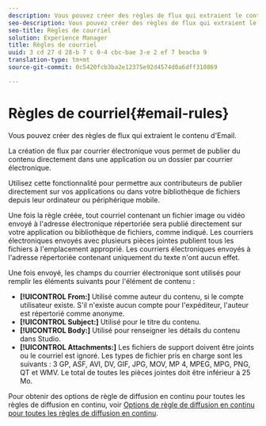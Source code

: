 ```yaml
---
description: Vous pouvez créer des règles de flux qui extraient le contenu d'Email.
seo-description: Vous pouvez créer des règles de flux qui extraient le contenu d'Email.
seo-title: Règles de courriel
solution: Experience Manager
title: Règles de courriel
uuid: 3 cd 27 d 28-b 7 c 0-4 cbc-bae 3-e 2 ef 7 beacba 9
translation-type: tm+mt
source-git-commit: 0c5420fcb3ba2e12375e92d4574d0a6dff310869

---
```



# Règles de courriel{#email-rules}

Vous pouvez créer des règles de flux qui extraient le contenu d&#39;Email.

La création de flux par courrier électronique vous permet de publier du contenu directement dans une application ou un dossier par courrier électronique.

Utilisez cette fonctionnalité pour permettre aux contributeurs de publier directement sur vos applications ou dans votre bibliothèque de fichiers depuis leur ordinateur ou périphérique mobile.

Une fois la règle créée, tout courriel contenant un fichier image ou vidéo envoyé à l&#39;adresse électronique répertoriée sera publié directement sur votre application ou bibliothèque de fichiers, comme indiqué. Les courriers électroniques envoyés avec plusieurs pièces jointes publient tous les fichiers à l&#39;emplacement approprié. Les courriers électroniques envoyés à l&#39;adresse répertoriée contenant uniquement du texte n&#39;ont aucun effet.

Une fois envoyé, les champs du courrier électronique sont utilisés pour remplir les éléments suivants pour l&#39;élément de contenu :

* **[!UICONTROL From:]** Utilisé comme auteur du contenu, si le compte utilisateur existe. S&#39;il n&#39;existe aucun compte pour l&#39;expéditeur, l&#39;auteur est répertorié comme anonyme.
* **[!UICONTROL Subject:]** Utilisé pour le titre du contenu.
* **[!UICONTROL Body:]** Utilisé pour renseigner les détails du contenu dans Studio.
* **[!UICONTROL Attachments:]** Les fichiers de support doivent être joints ou le courriel est ignoré. Les types de fichier pris en charge sont les suivants : 3 GP, ASF, AVI, DV, GIF, JPG, MOV, MP 4, MPEG, MPG, PNG, QT et WMV. Le total de toutes les pièces jointes doit être inférieur à 25 Mo.

Pour obtenir des options de règle de diffusion en continu pour toutes les règles de diffusion en continu, voir [Options de règle de diffusion en continu pour toutes les règles de diffusion en continu](../c-streams/c-stream-rule-options-for-all-stream-rules.md#c_stream_rule_options_for_all_stream_rules).
